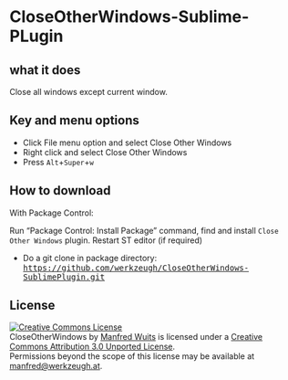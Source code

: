 CloseOtherWindows-Sublime-PLugin
==============================

what it does
------------
Close all windows except current window.

Key and menu options
--------------------
- Click File menu option and select Close Other Windows
- Right click and select Close Other Windows
- Press `Alt`+`Super`+`w`


How to download
-----------------

With Package Control:

Run “Package Control: Install Package” command, find and install `Close Other Windows` plugin.
Restart ST editor (if required)

*  Do a git clone in package directory:
     <kbd>https://github.com/werkzeugh/CloseOtherWindows-SublimePlugin.git<kbd>

License
-------
<a rel="license" href="http://creativecommons.org/licenses/by/3.0/deed.en_US"><img alt="Creative Commons License" style="border-width:0" src="http://i.creativecommons.org/l/by/3.0/88x31.png" /></a><br /><span xmlns:dct="http://purl.org/dc/terms/" property="dct:title">CloseOtherWindows</span> by <a xmlns:cc="http://creativecommons.org/ns#" href="https://github.com/werkzeugh/CloseOtherWindows-SublimePlugin" property="cc:attributionName" rel="cc:attributionURL">Manfred Wuits</a> is licensed under a <a rel="license" href="http://creativecommons.org/licenses/by/3.0/deed.en_US">Creative Commons Attribution 3.0 Unported License</a>.<br />Permissions beyond the scope of this license may be available at <a xmlns:cc="http://creativecommons.org/ns#" href="manfred@werkzeugh.at" rel="cc:morePermissions">manfred@werkzeugh.at</a>.
